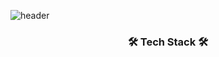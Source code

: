 ![header](https://capsule-render.vercel.app/api?type=rounded&color=gradient&section=header&text=Jiyun%20Baek)

<div align=center>

### 🛠 Tech Stack 🛠
</div>
<!--
**baekjiyun/baekjiyun** is a ✨ _special_ ✨ repository because its `README.md` (this file) appears on your GitHub profile.

Here are some ideas to get you started:

- 🔭 I’m currently working on ...
- 🌱 I’m currently learning ...
- 👯 I’m looking to collaborate on ...
- 🤔 I’m looking for help with ...
- 💬 Ask me about ...
- 📫 How to reach me: ...
- 😄 Pronouns: ...
- ⚡ Fun fact: ...
-->
